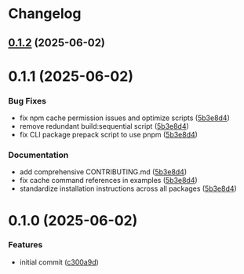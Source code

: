 # Changelog

## [0.1.2](https://github.com/teomyth/aship/compare/v0.1.1...v0.1.2) (2025-06-02)

# 0.1.1 (2025-06-02)

### Bug Fixes

* fix npm cache permission issues and optimize scripts ([5b3e8d4](https://github.com/teomyth/aship/commit/5b3e8d4))
* remove redundant build:sequential script ([5b3e8d4](https://github.com/teomyth/aship/commit/5b3e8d4))
* fix CLI package prepack script to use pnpm ([5b3e8d4](https://github.com/teomyth/aship/commit/5b3e8d4))

### Documentation

* add comprehensive CONTRIBUTING.md ([5b3e8d4](https://github.com/teomyth/aship/commit/5b3e8d4))
* fix cache command references in examples ([5b3e8d4](https://github.com/teomyth/aship/commit/5b3e8d4))
* standardize installation instructions across all packages ([5b3e8d4](https://github.com/teomyth/aship/commit/5b3e8d4))

# 0.1.0 (2025-06-02)

### Features

* initial commit ([c300a9d](https://github.com/teomyth/aship/commit/c300a9d22df3e6acecac71f5e232a69d16cced27))
